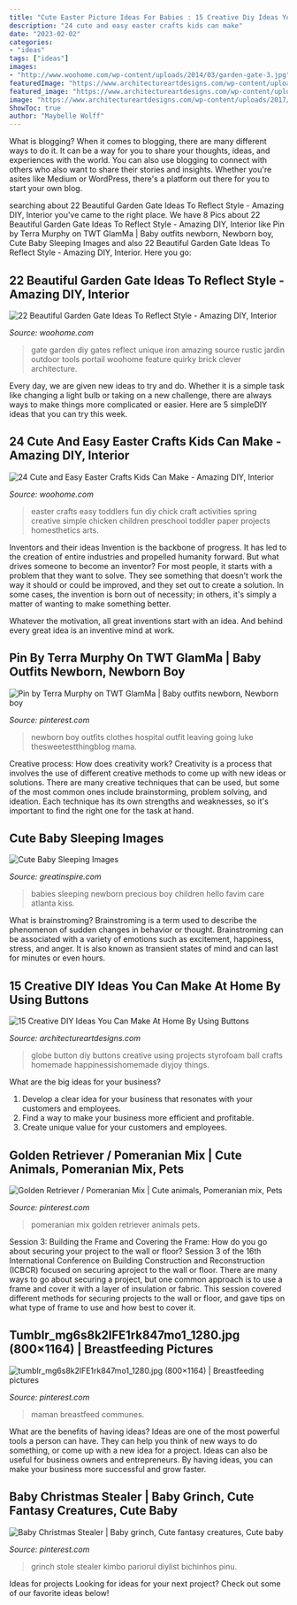 ```yaml
---
title: "Cute Easter Picture Ideas For Babies : 15 Creative Diy Ideas You Can Make At Home By Using Buttons"
description: "24 cute and easy easter crafts kids can make"
date: "2023-02-02"
categories:
- "ideas"
tags: ["ideas"]
images:
- "http://www.woohome.com/wp-content/uploads/2014/03/garden-gate-3.jpg"
featuredImage: "https://www.architectureartdesigns.com/wp-content/uploads/2017/02/15-Creative-DIY-Ideas-You-Can-Make-At-Home-By-Using-Buttons-4.jpg"
featured_image: "https://www.architectureartdesigns.com/wp-content/uploads/2017/02/15-Creative-DIY-Ideas-You-Can-Make-At-Home-By-Using-Buttons-4.jpg"
image: "https://www.architectureartdesigns.com/wp-content/uploads/2017/02/15-Creative-DIY-Ideas-You-Can-Make-At-Home-By-Using-Buttons-4.jpg"
ShowToc: true
author: "Maybelle Wolff"
---
```



What is blogging?
When it comes to blogging, there are many different ways to do it. It can be a way for you to share your thoughts, ideas, and experiences with the world. You can also use blogging to connect with others who also want to share their stories and insights. Whether you're asites like Medium or WordPress, there's a platform out there for you to start your own blog.

	

		
searching about 22 Beautiful Garden Gate Ideas To Reflect Style - Amazing DIY, Interior you've came to the right place. We have 8 Pics about 22 Beautiful Garden Gate Ideas To Reflect Style - Amazing DIY, Interior like Pin by Terra Murphy on TWT GlamMa | Baby outfits newborn, Newborn boy, Cute Baby Sleeping Images and also 22 Beautiful Garden Gate Ideas To Reflect Style - Amazing DIY, Interior. Here you go:
		
    
## 22 Beautiful Garden Gate Ideas To Reflect Style - Amazing DIY, Interior

<img loading=lazy src="http://www.woohome.com/wp-content/uploads/2014/03/garden-gate-3.jpg" onerror="this.onerror=null;this.src='https://tse2.mm.bing.net/th?id=OIP.NefSL-YnZ59MIBU_2jd_PAHaJ4&amp;pid=15.1';" alt="22 Beautiful Garden Gate Ideas To Reflect Style - Amazing DIY, Interior">

_Source: woohome.com_

>gate garden diy gates reflect unique iron amazing source rustic jardin outdoor tools portail woohome feature quirky brick clever architecture. 

	

Every day, we are given new ideas to try and do. Whether it is a simple task like changing a light bulb or taking on a new challenge, there are always ways to make things more complicated or easier. Here are 5 simpleDIY ideas that you can try this week.

    
## 24 Cute And Easy Easter Crafts Kids Can Make - Amazing DIY, Interior

<img loading=lazy src="http://www.woohome.com/wp-content/uploads/2014/04/Easter-Crafts-for-Kids-4.jpg" onerror="this.onerror=null;this.src='https://tse3.mm.bing.net/th?id=OIP.K99XlXYiYRzK5WEn8KwNLgHaJ6&amp;pid=15.1';" alt="24 Cute and Easy Easter Crafts Kids Can Make - Amazing DIY, Interior">

_Source: woohome.com_

>easter crafts easy toddlers fun diy chick craft activities spring creative simple chicken children preschool toddler paper projects homesthetics arts. 

	

Inventors and their ideas
Invention is the backbone of progress. It has led to the creation of entire industries and propelled humanity forward. But what drives someone to become an inventor?
For most people, it starts with a problem that they want to solve. They see something that doesn't work the way it should or could be improved, and they set out to create a solution. In some cases, the invention is born out of necessity; in others, it's simply a matter of wanting to make something better.

Whatever the motivation, all great inventions start with an idea. And behind every great idea is an inventive mind at work.

    
## Pin By Terra Murphy On TWT GlamMa | Baby Outfits Newborn, Newborn Boy

<img loading=lazy src="https://i.pinimg.com/736x/6a/5e/a6/6a5ea663525a8bc0b854d803fc2da795--newborn-boy-outfits-newborn-boys.jpg" onerror="this.onerror=null;this.src='https://tse3.mm.bing.net/th?id=OIP.3KSSG6hN3keyi5ckImYKuQHaLH&amp;pid=15.1';" alt="Pin by Terra Murphy on TWT GlamMa | Baby outfits newborn, Newborn boy">

_Source: pinterest.com_

>newborn boy outfits clothes hospital outfit leaving going luke thesweetestthingblog mama. 

	

Creative process: How does creativity work?
Creativity is a process that involves the use of different creative methods to come up with new ideas or solutions. There are many creative techniques that can be used, but some of the most common ones include brainstorming, problem solving, and ideation. Each technique has its own strengths and weaknesses, so it's important to find the right one for the task at hand.

    
## Cute Baby Sleeping Images

<img loading=lazy src="https://greatinspire.com/wp-content/uploads/2016/09/Cute-Baby-Sleeping-Images-16.jpg" onerror="this.onerror=null;this.src='https://tse2.mm.bing.net/th?id=OIP.-iDx0sL6Jas3TsCMFA0ixAHaLH&amp;pid=15.1';" alt="Cute Baby Sleeping Images">

_Source: greatinspire.com_

>babies sleeping newborn precious boy children hello favim care atlanta kiss. 

	

What is brainstroming?
Brainstroming is a term used to describe the phenomenon of sudden changes in behavior or thought. Brainstroming can be associated with a variety of emotions such as excitement, happiness, stress, and anger. It is also known as transient states of mind and can last for minutes or even hours.

    
## 15 Creative DIY Ideas You Can Make At Home By Using Buttons

<img loading=lazy src="https://www.architectureartdesigns.com/wp-content/uploads/2017/02/15-Creative-DIY-Ideas-You-Can-Make-At-Home-By-Using-Buttons-4.jpg" onerror="this.onerror=null;this.src='https://tse1.mm.bing.net/th?id=OIP.g0fzPzbLVld1wPCkFhd2QgHaLH&amp;pid=15.1';" alt="15 Creative DIY Ideas You Can Make At Home By Using Buttons">

_Source: architectureartdesigns.com_

>globe button diy buttons creative using projects styrofoam ball crafts homemade happinessishomemade diyjoy things. 

	

What are the big ideas for your business?
1. Develop a clear idea for your business that resonates with your customers and employees.
2. Find a way to make your business more efficient and profitable.
3. Create unique value for your customers and employees.

    
## Golden Retriever / Pomeranian Mix | Cute Animals, Pomeranian Mix, Pets

<img loading=lazy src="https://i.pinimg.com/736x/7d/b1/35/7db1350136bf4d8a5b785f2aee076f5a--pomeranian-mix-golden-retrievers.jpg" onerror="this.onerror=null;this.src='https://tse1.mm.bing.net/th?id=OIP.XEwFqf09d5Jte7KMlzSXhQHaPk&amp;pid=15.1';" alt="Golden Retriever / Pomeranian Mix | Cute animals, Pomeranian mix, Pets">

_Source: pinterest.com_

>pomeranian mix golden retriever animals pets. 

	

Session 3: Building the Frame and Covering the Frame: How do you go about securing your project to the wall or floor?
Session 3 of the 16th International Conference on Building Construction and Reconstruction (ICBCR) focused on securing aproject to the wall or floor. There are many ways to go about securing a project, but one common approach is to use a frame and cover it with a layer of insulation or fabric. This session covered different methods for securing projects to the wall or floor, and gave tips on what type of frame to use and how best to cover it.

    
## Tumblr_mg6s8k2lFE1rk847mo1_1280.jpg (800×1164) | Breastfeeding Pictures

<img loading=lazy src="https://i.pinimg.com/736x/d6/90/56/d690561b36d5a176c889227cca8f707d--breastfeeding-photos-breastfeeding-photography.jpg" onerror="this.onerror=null;this.src='https://tse1.mm.bing.net/th?id=OIP.HlCYXXmqBsWWjgVJ1x0IEQHaKx&amp;pid=15.1';" alt="tumblr_mg6s8k2lFE1rk847mo1_1280.jpg (800×1164) | Breastfeeding pictures">

_Source: pinterest.com_

>maman breastfeed communes. 

	

What are the benefits of having ideas?
Ideas are one of the most powerful tools a person can have. They can help you think of new ways to do something, or come up with a new idea for a project. Ideas can also be useful for business owners and entrepreneurs. By having ideas, you can make your business more successful and grow faster.

    
## Baby Christmas Stealer | Baby Grinch, Cute Fantasy Creatures, Cute Baby

<img loading=lazy src="https://i.pinimg.com/736x/89/79/f8/8979f8369cc5fe7053735f577054f206.jpg" onerror="this.onerror=null;this.src='https://tse1.mm.bing.net/th?id=OIP.eQUBa-gcCdRZyXQWK38JSgHaK1&amp;pid=15.1';" alt="Baby Christmas Stealer | Baby grinch, Cute fantasy creatures, Cute baby">

_Source: pinterest.com_

>grinch stole stealer kimbo pariorul diylist bichinhos pinu. 

	

Ideas for projects
Looking for ideas for your next project? Check out some of our favorite ideas below!


